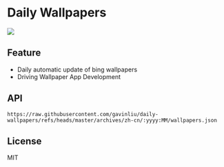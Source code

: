 # Daily Wallpapers
  
![](https://www.bing.com/th?id=OHR.FumacinhaBahia_ZH-CN9190616593_UHD.jpg)

## Feature

- Daily automatic update of bing wallpapers
- Driving Wallpaper App Development

## API

```
https://raw.githubusercontent.com/gavinliu/daily-wallpapers/refs/heads/master/archives/zh-cn/:yyyy:MM/wallpapers.json
```

## License

MIT
  